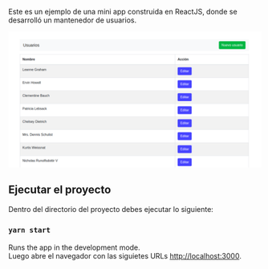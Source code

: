 Este es un ejemplo de una mini app construida en ReactJS, donde se desarrolló un mantenedor de usuarios.

![Muetra del proyecto](./readme-sample.png)

## Ejecutar el proyecto

Dentro del directorio del proyecto debes ejecutar lo siguiente:

### `yarn start`

Runs the app in the development mode.<br />
Luego abre el navegador con las siguietes URLs [http://localhost:3000](http://localhost:3000).

